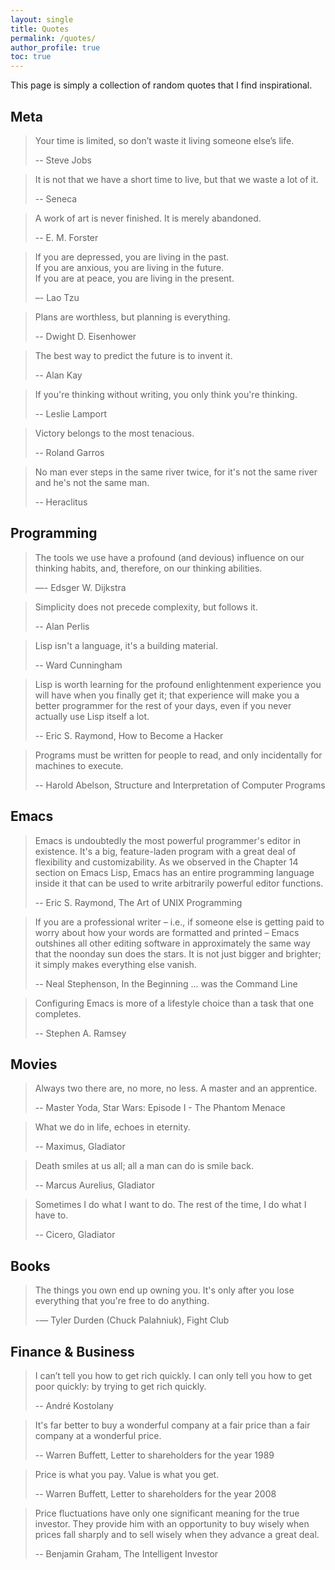```yaml
---
layout: single
title: Quotes
permalink: /quotes/
author_profile: true
toc: true
---
```


This page is simply a collection of random quotes that I find inspirational.

## Meta

> Your time is limited, so don’t waste it living someone else’s life.
>
> -- Steve Jobs

> It is not that we have a short time to live, but that we waste a lot of it.
>
> -- Seneca

> A work of art is never finished. It is merely abandoned.
>
> -- E. M. Forster

> If you are depressed, you are living in the past. <br>
> If you are anxious, you are living in the future.  <br>
> If you are at peace, you are living in the present. <br>
>
> –- Lao Tzu

> Plans are worthless, but planning is everything.
>
> -- Dwight D. Eisenhower

> The best way to predict the future is to invent it.
>
> -- Alan Kay

> If you're thinking without writing, you only think you're thinking.
>
> -- Leslie Lamport

> Victory belongs to the most tenacious.
>
> -- Roland Garros

> No man ever steps in the same river twice, for it's not the same river and he's not the same man.
>
> -- Heraclitus

## Programming

> The tools we use have a profound (and devious) influence on our thinking habits, and, therefore, on our thinking abilities.
>
> —- Edsger W. Dijkstra

> Simplicity does not precede complexity, but follows it.
>
> -- Alan Perlis

> Lisp isn't a language, it's a building material.
>
> -- Ward Cunningham

> Lisp is worth learning for the profound enlightenment
> experience you will have when you finally get it; that experience will
> make you a better programmer for the rest of your days, even if you
> never actually use Lisp itself a lot.
>
> -- Eric S. Raymond, How to Become a Hacker

> Programs must be written for people to read, and only incidentally for machines to execute.
>
> -- Harold Abelson, Structure and Interpretation of Computer Programs

## Emacs

> Emacs is undoubtedly the most powerful programmer's editor in
> existence. It's a big, feature-laden program with a great deal of
> flexibility and customizability. As we observed in the Chapter 14
> section on Emacs Lisp, Emacs has an entire programming language inside
> it that can be used to write arbitrarily powerful editor functions.
>
> -- Eric S. Raymond, The Art of UNIX Programming

> If you are a professional writer – i.e., if someone else is getting
> paid to worry about how your words are formatted and printed – Emacs
> outshines all other editing software in approximately the same way
> that the noonday sun does the stars. It is not just bigger and
> brighter; it simply makes everything else vanish.
>
> -- Neal Stephenson, In the Beginning ... was the Command Line

> Configuring Emacs is more of a lifestyle choice than a task that one completes.
>
> -- Stephen A. Ramsey

## Movies

> Always two there are, no more, no less. A master and an
> apprentice.
>
> -- Master Yoda, Star Wars: Episode I - The Phantom Menace

> What we do in life, echoes in eternity.
>
> -- Maximus, Gladiator

> Death smiles at us all; all a man can do is smile back.
>
> -- Marcus Aurelius, Gladiator

> Sometimes I do what I want to do. The rest of the time, I do what I have to.
>
> -- Cicero, Gladiator

## Books

> The things you own end up owning you. It's only after you lose everything that you're free to do anything.
>
> -― Tyler Durden (Chuck Palahniuk), Fight Club

## Finance & Business

> I can’t tell you how to get rich quickly. I can only tell you how to get poor quickly: by trying to get rich quickly.
>
> -- André Kostolany

> It's far better to buy a wonderful company at a fair price than a fair company at a wonderful price.
>
> -- Warren Buffett, Letter to shareholders for the year 1989

> Price is what you pay. Value is what you get.
>
> -- Warren Buffett, Letter to shareholders for the year 2008

> Price fluctuations have only one significant meaning for the true investor. They provide him with an opportunity to buy wisely when prices fall sharply and to sell wisely when they advance a great deal.
>
> -- Benjamin Graham, The Intelligent Investor
